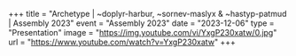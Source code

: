 +++
title = "Archetype | ~doplyr-harbur, ~sornev-maslyx & ~hastyp-patmud | Assembly 2023"
event = "Assembly 2023"
date = "2023-12-06"
type = "Presentation"
image = "https://img.youtube.com/vi/YxgP230xatw/0.jpg"
url = "https://www.youtube.com/watch?v=YxgP230xatw"
+++